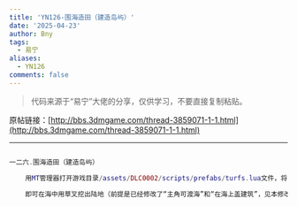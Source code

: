 ```yaml
---
title: 'YN126-围海造田（建造岛屿）'
date: '2025-04-23'
author: Bny
tags:
  - 易宁
aliases:
  - YN126
comments: false
---
```


> 代码来源于“易宁”大佬的分享，仅供学习，不要直接复制粘贴。

原帖链接：[http://bbs.3dmgame.com/thread-3859071-1-1.html](http://bbs.3dmgame.com/thread-3859071-1-1.html)

---

```lua  

一二六.围海造田（建造岛屿）	用MT管理器打开游戏目录/assets/DLC0002/scripts/prefabs/turfs.lua文件，将return tiletype == GROUND.DIRT or inst.data.tile == "webbing"替换为return tiletype >= GROUND.IMPASSABLE or inst.data.tile == "webbing"	即可在海中用草叉挖出陆地（前提是已经修改了“主角可渡海”和“在海上盖建筑”，见本修改技巧），将喜欢的地皮铺在上面，建一个属于自己的岛屿吧

```  

